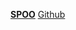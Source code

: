 <a href="#" title="Docs"><b>SPOO</b></a>
<a href="https://github.com/spootechnologies/spoo" title="Docs">Github</a>